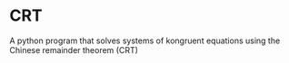 # CRT
A python program that solves systems of kongruent equations using the Chinese remainder theorem (CRT)
